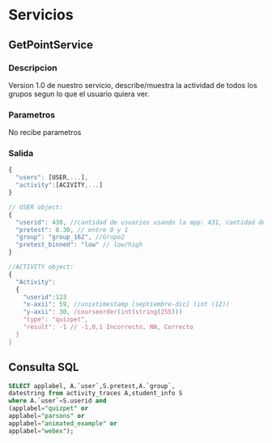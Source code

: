 <h1>Servicios  </h1>

<h2> GetPointService </h2>

<h3>Descripcion </h2>

Version 1.0 de nuestro servicio, describe/muestra la actividad de todos los grupos segun lo que el usuario quiera ver.

<h3>Parametros</h2>

No recibe parametros

<h3>Salida</h2>

```javascript
{
  "users": [USER,...],
  "activity":[ACIVITY,...]
}

// USER object:
{
  "userid": 430, //cantidad de usuarios usando la app: 431, cantidad de alumnos: 684
  "pretest": 0.30, // entre 0 y 1
  "group": "group_162", //Grupo2 
  "pretest_binned": "low" // low/high
}

//ACTIVITY object:
{
  "Activity":
  {
    "userid":123
    "x-axii": 59, //unixtimestamp [septiembre-dic] (int (12))
    "y-axii": 30, /courseorder(int(string(255)))
    "type": "quizpet",
    "result": -1 // -1,0,1 Incorrecto, NN, Correcto
  }
}
```
## Consulta SQL
```SQL
SELECT applabel, A.`user`,S.pretest,A.`group`,
datestring from activity_traces A,student_info S
where A.`user`=S.userid and 
(applabel="quizpet" or 
applabel="parsons" or 
applabel="animated_example" or 
applabel="webex");
	
```
## 
